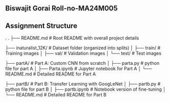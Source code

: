 ## Biswajit Gorai Roll-no-MA24M005
## Assignment Structure
.
.
├── README.md                   # Root README with overall project details

├── inaturalist_12K/            # Dataset folder (organized into splits)
│   ├── train/                  # Training images
│   ├── val/                    # Validation images
│   └── test/                   # Test images

├── partA/                      # Part A: Custom CNN from scratch
│   ├── parta.py               # python file for part A
│   ├── Parta.ipynb             # Jupyter notebook for Part A
│   └── README.md               # Detailed README for Part A

├── partB/                      # Part B: Transfer Learning with GoogLeNet
│   ├── partb.py                # python file for part B
│   ├── partb.ipynb             # Notebook version of fine-tuning
│   └── README.md               # Detailed README for Part B


